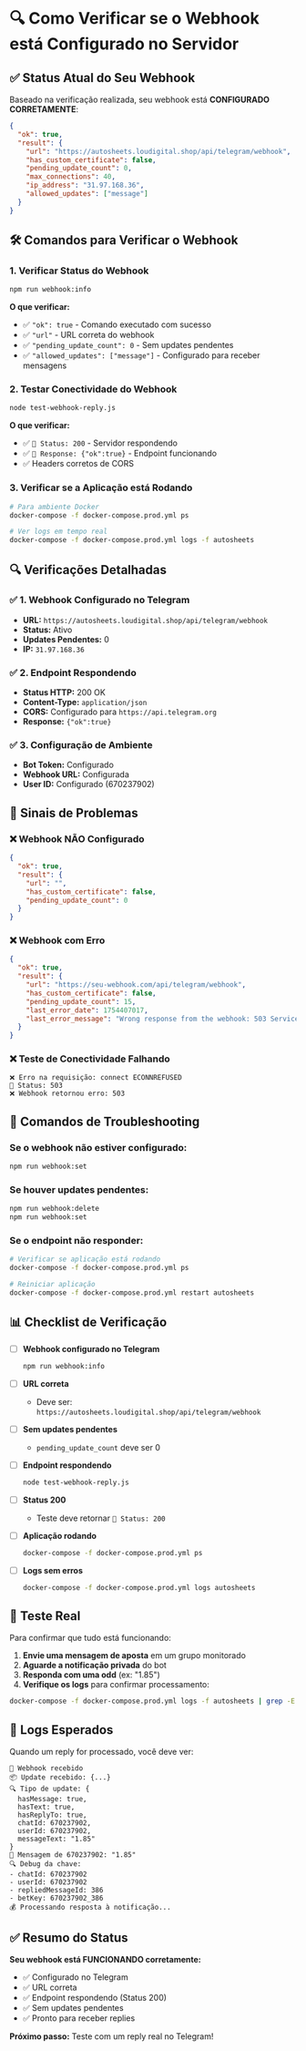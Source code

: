 # 🔍 Como Verificar se o Webhook está Configurado no Servidor

## ✅ Status Atual do Seu Webhook

Baseado na verificação realizada, seu webhook está **CONFIGURADO CORRETAMENTE**:

```json
{
  "ok": true,
  "result": {
    "url": "https://autosheets.loudigital.shop/api/telegram/webhook",
    "has_custom_certificate": false,
    "pending_update_count": 0,
    "max_connections": 40,
    "ip_address": "31.97.168.36",
    "allowed_updates": ["message"]
  }
}
```

## 🛠️ Comandos para Verificar o Webhook

### 1. Verificar Status do Webhook
```bash
npm run webhook:info
```

**O que verificar:**
- ✅ `"ok": true` - Comando executado com sucesso
- ✅ `"url"` - URL correta do webhook
- ✅ `"pending_update_count": 0` - Sem updates pendentes
- ✅ `"allowed_updates": ["message"]` - Configurado para receber mensagens

### 2. Testar Conectividade do Webhook
```bash
node test-webhook-reply.js
```

**O que verificar:**
- ✅ `📡 Status: 200` - Servidor respondendo
- ✅ `📄 Response: {"ok":true}` - Endpoint funcionando
- ✅ Headers corretos de CORS

### 3. Verificar se a Aplicação está Rodando
```bash
# Para ambiente Docker
docker-compose -f docker-compose.prod.yml ps

# Ver logs em tempo real
docker-compose -f docker-compose.prod.yml logs -f autosheets
```

## 🔍 Verificações Detalhadas

### ✅ 1. Webhook Configurado no Telegram
- **URL:** `https://autosheets.loudigital.shop/api/telegram/webhook`
- **Status:** Ativo
- **Updates Pendentes:** 0
- **IP:** `31.97.168.36`

### ✅ 2. Endpoint Respondendo
- **Status HTTP:** 200 OK
- **Content-Type:** `application/json`
- **CORS:** Configurado para `https://api.telegram.org`
- **Response:** `{"ok":true}`

### ✅ 3. Configuração de Ambiente
- **Bot Token:** Configurado
- **Webhook URL:** Configurada
- **User ID:** Configurado (670237902)

## 🚨 Sinais de Problemas

### ❌ Webhook NÃO Configurado
```json
{
  "ok": true,
  "result": {
    "url": "",
    "has_custom_certificate": false,
    "pending_update_count": 0
  }
}
```

### ❌ Webhook com Erro
```json
{
  "ok": true,
  "result": {
    "url": "https://seu-webhook.com/api/telegram/webhook",
    "has_custom_certificate": false,
    "pending_update_count": 15,
    "last_error_date": 1754407017,
    "last_error_message": "Wrong response from the webhook: 503 Service Unavailable"
  }
}
```

### ❌ Teste de Conectividade Falhando
```
❌ Erro na requisição: connect ECONNREFUSED
📡 Status: 503
❌ Webhook retornou erro: 503
```

## 🔧 Comandos de Troubleshooting

### Se o webhook não estiver configurado:
```bash
npm run webhook:set
```

### Se houver updates pendentes:
```bash
npm run webhook:delete
npm run webhook:set
```

### Se o endpoint não responder:
```bash
# Verificar se aplicação está rodando
docker-compose -f docker-compose.prod.yml ps

# Reiniciar aplicação
docker-compose -f docker-compose.prod.yml restart autosheets
```

## 📊 Checklist de Verificação

- [ ] **Webhook configurado no Telegram**
  ```bash
  npm run webhook:info
  ```

- [ ] **URL correta**
  - Deve ser: `https://autosheets.loudigital.shop/api/telegram/webhook`

- [ ] **Sem updates pendentes**
  - `pending_update_count` deve ser 0

- [ ] **Endpoint respondendo**
  ```bash
  node test-webhook-reply.js
  ```

- [ ] **Status 200**
  - Teste deve retornar `📡 Status: 200`

- [ ] **Aplicação rodando**
  ```bash
  docker-compose -f docker-compose.prod.yml ps
  ```

- [ ] **Logs sem erros**
  ```bash
  docker-compose -f docker-compose.prod.yml logs autosheets
  ```

## 🎯 Teste Real

Para confirmar que tudo está funcionando:

1. **Envie uma mensagem de aposta** em um grupo monitorado
2. **Aguarde a notificação privada** do bot
3. **Responda com uma odd** (ex: "1.85")
4. **Verifique os logs** para confirmar processamento:

```bash
docker-compose -f docker-compose.prod.yml logs -f autosheets | grep -E "(webhook|reply|betKey)"
```

## 📝 Logs Esperados

Quando um reply for processado, você deve ver:

```
🔄 Webhook recebido
📦 Update recebido: {...}
🔍 Tipo de update: {
  hasMessage: true,
  hasText: true,
  hasReplyTo: true,
  chatId: 670237902,
  userId: 670237902,
  messageText: "1.85"
}
📨 Mensagem de 670237902: "1.85"
🔍 Debug da chave:
- chatId: 670237902
- userId: 670237902
- repliedMessageId: 386
- betKey: 670237902_386
💰 Processando resposta à notificação...
```

## ✅ Resumo do Status

**Seu webhook está FUNCIONANDO corretamente:**
- ✅ Configurado no Telegram
- ✅ URL correta
- ✅ Endpoint respondendo (Status 200)
- ✅ Sem updates pendentes
- ✅ Pronto para receber replies

**Próximo passo:** Teste com um reply real no Telegram!